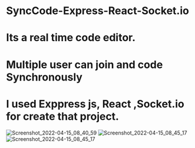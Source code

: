 # SyncCode-Express-React-Socket.io
# Its a real time code editor.
# Multiple user can join and code Synchronously
# I used Exppress js, React ,Socket.io for create that project.

![Screenshot_2022-04-15_08_40_59](https://user-images.githubusercontent.com/69699279/163510284-f11fa4c5-9815-4424-a716-6872c3c5190d.png)
![Screenshot_2022-04-15_08_45_17](https://user-images.githubusercontent.com/69699279/163510285-cb7a54dc-22bd-45cd-8dac-f2812a1b844d.png)
![Screenshot_2022-04-15_08_45_17](https://user-images.githubusercontent.com/69699279/163510293-f84ae612-4fd6-4cc4-aa46-e70470c8852f.png)
